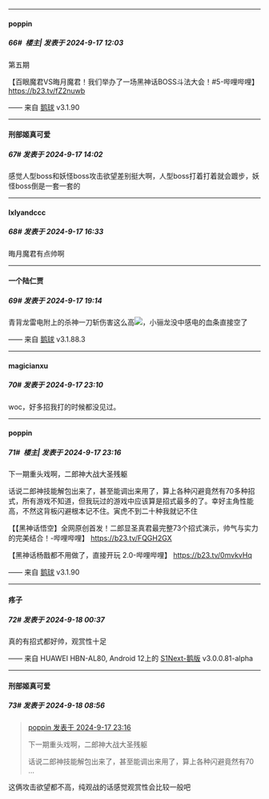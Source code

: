 ﻿
*****

####  poppin  
##### 66#         楼主| 发表于 2024-9-17 12:03

第五期

【百眼魔君VS晦月魔君！我们举办了一场黑神话BOSS斗法大会！#5-哔哩哔哩】 https://b23.tv/fZ2nuwb

—— 来自 [鹅球](https://www.pgyer.com/GcUxKd4w) v3.1.90


*****

####  刑部姬真可爱  
##### 67#       发表于 2024-9-17 14:02

感觉人型boss和妖怪boss攻击欲望差别挺大啊，人型boss打着打着就会踱步，妖怪boss倒是一套一套的


*****

####  lxlyandccc  
##### 68#       发表于 2024-9-17 16:33

晦月魔君有点帅啊


*****

####  一个陆仁贾  
##### 69#       发表于 2024-9-17 19:14

青背龙雷电附上的杀神一刀斩伤害这么高<img src="https://static.saraba1st.com/image/smiley/face2017/112.png" referrerpolicy="no-referrer">，小骊龙没中感电的血条直接空了

—— 来自 [鹅球](https://www.pgyer.com/GcUxKd4w) v3.1.88.3


*****

####  magicianxu  
##### 70#       发表于 2024-9-17 23:10

woc，好多招我打的时候都没见过。

*****

####  poppin  
##### 71#         楼主| 发表于 2024-9-17 23:16

下一期重头戏啊，二郎神大战大圣残躯

话说二郎神技能解包出来了，甚至能调出来用了，算上各种闪避竟然有70多种招式，所有游戏不知道，但我玩过的游戏中应该算是招式最多的了。幸好主角性能高，不然这背板闪避根本记不住。寅虎不到二十种我就记不住

【【黑神话悟空】全网原创首发！二郎显圣真君最完整73个招式演示，帅气与实力的完美结合！-哔哩哔哩】 https://b23.tv/FQGH2GX

【黑神话杨戬都不用做了，直接开玩 2.0-哔哩哔哩】 https://b23.tv/0mvkvHq

—— 来自 [鹅球](https://www.pgyer.com/GcUxKd4w) v3.1.90


*****

####  疼子  
##### 72#       发表于 2024-9-18 00:37

真的有招式都好帅，观赏性十足

—— 来自 HUAWEI HBN-AL80, Android 12上的 [S1Next-鹅版](https://github.com/ykrank/S1-Next/releases) v3.0.0.81-alpha


*****

####  刑部姬真可爱  
##### 73#       发表于 2024-9-18 08:56

<blockquote><a href="httphttps://bbs.saraba1st.com/2b/forum.php?mod=redirect&amp;goto=findpost&amp;pid=66230495&amp;ptid=2196542" target="_blank">poppin 发表于 2024-9-17 23:16</a>

下一期重头戏啊，二郎神大战大圣残躯

话说二郎神技能解包出来了，甚至能调出来用了，算上各种闪避竟然有70 ...</blockquote>
这俩攻击欲望都不高，纯观战的话感觉观赏性会比较一般吧

